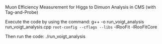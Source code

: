 Muon Efficiency Measurement for Higgs to Dimuon Analysis in CMS (with Tag-and-Probe)

Execute the code by using the command: 
g++ -o run_voigt_analysis run_voigt_analysis.cpp `root-config --cflags --libs` -lRooFit -lRooFitCore

Then run the code: ./run_voigt_analysis 
